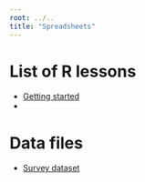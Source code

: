 ```yaml
---
root: ../..
title: "Spreadsheets"
---
```


# List of R lessons

* [Getting started](01-starting-with-data.html)
*

# Data files

*  [Survey dataset](https://github.com/datacarpentry/2014-09-29-iDigBio/raw/master/data/biology/surveys.csv)
